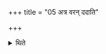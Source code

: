 +++
title = "05 अत्र वरन् ददाति"

+++

<details><summary>थिते</summary>

5. At that time (the king) gives a chosen thing (by the priest to him).  
</details>
